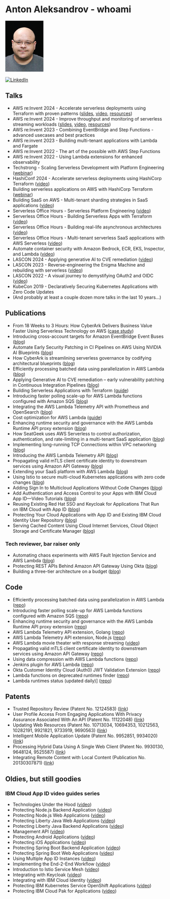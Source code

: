 # Anton Aleksandrov - whoami

![](anton-photo-small.jpeg)

[![LinkedIn](https://img.shields.io/badge/linkedin-%230077B5.svg?style=for-the-badge&logo=linkedin&logoColor=white)](https://www.linkedin.com/in/antonal80/)


## Talks
- AWS re:Invent 2024 - Accelerate serverless deployments using Terraform with proven patterns ([slides](https://github.com/aal80/reinvent2024-svs320/blob/main/SVS320_terraform_for_serverless.pdf?raw=true), [video](https://www.youtube.com/watch?v=fX7c2GGqTWs), [resources](https://github.com/aal80/reinvent2024-svs320))
- AWS re:Invent 2024 - Improve throughput and monitoring of serverless streaming workloads ([slides](https://github.com/aal80/reinvent2024-svs217/blob/main/SVS217_improve_throughput_and_observability_serverless_streaming.pdf?raw=true), [video](https://www.youtube.com/watch?v=V8w35g7shIY), [resources](https://github.com/aal80/reinvent2024-svs217))
- AWS re:Invent 2023 - Combining EventBridge and Step Functions - advanced usecases and best practices
- AWS re:invent 2023 - Building multi-tenant applications with Lambda and Fargate
- AWS re:Invent 2022 - The art of the possible with AWS Step Functions
- AWS re:Invent 2022 - Using Lambda extensions for enhanced observability
- Techstrong - Scaling Serverless Development with Platform Engineering ([webinar](https://webinars.techstronglearning.com/scaling-serverless-development-with-platform-engineering))
- HashiConf 2024 - Accelerate serverless deployments using HashiCorp Terraform ([video](https://youtu.be/P2x9pahh_xc?si=0xSDlaigorKi2CpW))
- Building serverless applications on AWS with HashiCorp Terraform ([webinar](https://www.hashicorp.com/events/webinars/building-serverless-applications-on-aws-with-hashicorp-terraform-americas))
- Building SaaS on AWS - Multi-tenant sharding strategies in SaaS applications ([video](https://www.youtube.com/live/hduzRipB9c8?si=2BUFSO0o808fdEo9))
- Serverless Office Hours - Serverless Platform Engineering ([video](https://www.youtube.com/live/Lus02Lv-nA8?si=aHsETwaLd38K9F7j))
- Serverless Office Hours - Building Serverless Apps with Terraform ([video](https://www.youtube.com/live/jcktUgozJj8?si=5CDQ7A834pcjSutL))
- Serverless Office Hours - Building real-life asynchronous architectures ([video](https://www.youtube.com/live/tkLEaaUmC30?si=k0Xg-VwHm-nOvjaW))
- Serverless Office Hours - Multi-tenant serverless SaaS applications with AWS Serverless ([video](https://www.youtube.com/live/mOe-yIUCxbE?si=DEwKl4HowLeVKrMg))
- Automate container security with Amazon Bedrock, ECR, EKS, Inspector, and Lambda ([video](https://www.youtube.com/live/Nn8cOeAaN6A?si=cY7_OVNj_YC5qLXm))
- LASCON 2024 - Applying generative AI to CVE remediation ([video](https://youtu.be/7oxHBwioRAw?si=EamnfFb2c7QYD_HD))
- LASCON 2023 - Reverse-engineering the Enigma Machine and rebuilding with serverless ([video](https://youtu.be/v_K1tDLapgE?si=UG3IKW7oHUpf3FH-))
- LASCON 2022 - A visual journey to demystifying OAuth2 and OIDC ([video](https://youtu.be/bhvJ1z-ye6E?si=HQ5CLYKscZ3UJ9f6))
- KubeCon 2019 - Declaratively Securing Kubernetes Applications with Zero Code Updates
- (And probably at least a couple dozen more talks in the last 10 years...)

## Publications
- From 18 Weeks to 3 Hours: How CyberArk Delivers Business Value Faster Using Serverless Technology on AWS ([case study](https://aws.amazon.com/solutions/case-studies/cyberark-serverless-case-study/))
- Introducing cross-account targets for Amazon EventBridge Event Buses ([blog](https://aws.amazon.com/blogs/compute/introducing-cross-account-targets-for-amazon-eventbridge-event-buses/))
- Automate Early Security Patching in CI Pipelines on AWS Using NVIDIA AI Blueprints ([blog](https://developer.nvidia.com/blog/automate-early-security-patching-in-ci-pipelines-on-aws-using-nvidia-ai-blueprints/))
- How CyberArk is streamlining serverless governance by codifying architectural blueprints ([blog](https://aws.amazon.com/blogs/architecture/how-cyberark-is-streamlining-serverless-governance-by-codifying-architectural-blueprints/))
- Efficiently processing batched data using parallelization in AWS Lambda ([blog](https://aws.amazon.com/blogs/compute/efficiently-processing-batched-data-using-parallelization-in-aws-lambda/))
- Applying Generative AI to CVE remediation – early vulnerability patching in Continuous Integration Pipelines ([blog](https://aws.amazon.com/blogs/containers/applying-generative-ai-to-cve-remediation-early-vulnerability-patching-in-continuous-integration-pipelines/))
- Building Serverless Applications with Terraform ([guide](https://serverlessland.com/content/guides/building-serverless-applications-with-terraform/01-introduction))
- Introducing faster polling scale-up for AWS Lambda functions configured with Amazon SQS ([blog](https://aws.amazon.com/blogs/compute/introducing-faster-polling-scale-up-for-aws-lambda-functions-configured-with-amazon-sqs/))
- Integrating the AWS Lambda Telemetry API with Prometheus and OpenSearch ([blog](https://aws.amazon.com/blogs/opensource/integrating-the-aws-lambda-telemetry-api-with-prometheus-and-opensearch/))
- Cost optimization for AWS Lambda ([guide](https://serverlessland.com/content/service/lambda/guides/cost-optimization/1-fine-tuning))
- Enhancing runtime security and governance with the AWS Lambda Runtime API proxy extension ([blog](https://aws.amazon.com/blogs/compute/enhancing-runtime-security-and-governance-with-the-aws-lambda-runtime-api-proxy-extension/))
- How SeatGeek uses AWS Serverless to control authorization, authentication, and rate-limiting in a multi-tenant SaaS application ([blog](https://aws.amazon.com/blogs/architecture/how-seatgeek-uses-aws-to-control-authorization-authentication-and-rate-limiting-in-a-multi-tenant-saas-application/))
- Implementing long-running TCP Connections within VPC networking ([blog](https://aws.amazon.com/blogs/networking-and-content-delivery/implementing-long-running-tcp-connections-within-vpc-networking/))
- Introducing the AWS Lambda Telemetry API ([blog](https://aws.amazon.com/blogs/compute/introducing-the-aws-lambda-telemetry-api/))
- Propagating valid mTLS client certificate identity to downstream services using Amazon API Gateway ([blog](https://aws.amazon.com/blogs/compute/propagating-valid-mtls-client-certificate-identity-to-downstream-services-using-amazon-api-gateway/))
- Extending your SaaS platform with AWS Lambda ([blog](https://aws.amazon.com/blogs/architecture/extending-your-saas-platform-with-aws-lambda/))
- Using Istio to secure multi-cloud Kubernetes applications with zero code changes ([blog](https://istio.io/latest/blog/2019/app-identity-and-access-adapter/))
- Adding Sign In to Multicloud Applications Without Code Changes ([blog](https://www.ibm.com/blog/adding-sign-in-to-multicloud-applications-without-code-changes/))
- Add Authentication and Access Control to your Apps with IBM Cloud App ID—Video Tutorials ([blog](https://www.ibm.com/blog/easily-add-authentication-and-access-control-to-your-applications-with-ibm-cloud-app-id-video-tutorials/))
- Reusing Existing Red Hat SSO and Keycloak for Applications That Run on IBM Cloud with App ID ([blog](https://www.ibm.com/blog/reusing-existing-red-hat-sso-and-keycloak-for-applications-that-run-on-ibm-cloud-with-app-id/))
- Protecting Your Cloud Applications with App ID and Existing IBM Cloud Identity User Repository ([blog](https://www.ibm.com/blog/protecting-your-cloud-applications-with-app-id-and-existing-ibm-cloud-identity-user-repository/))
- Serving Cached Content Using Cloud Internet Services, Cloud Object Storage and Certificate Manager ([blog](https://www.ibm.com/blog/serving-cached-content-using-cloud-internet-services-cloud-object-storage-and-certificate-manager/))

### Tech reviewer, bar raiser only
- Automating chaos experiments with AWS Fault Injection Service and AWS Lambda ([blog](https://aws.amazon.com/blogs/compute/automating-chaos-experiments-with-aws-fault-injection-service-and-aws-lambda/))
- Protecting REST APIs Behind Amazon API Gateway Using Okta ([blog](https://auth0.com/blog/protecting-rest-apis-behind-aws-api-gateway/))
- Building a three-tier architecture on a budget ([blog](https://aws.amazon.com/blogs/architecture/building-a-three-tier-architecture-on-a-budget/))
  
## Code
- Efficiently processing batched data using parallelization in AWS Lambda ([repo](https://github.com/aws-samples/lambda-with-multithreading))
- Introducing faster polling scale-up for AWS Lambda functions configured with Amazon SQS ([repo](https://github.com/aws-samples/lambda-sqs-event-source-mapping-scaling-improvements))
- Enhancing runtime security and governance with the AWS Lambda Runtime API proxy extension ([repo](https://github.com/aws-samples/aws-lambda-extensions/tree/main/nodejs-example-lambda-runtime-api-proxy-extension))
- AWS Lambda Telemetry API extension, Golang ([repo](https://github.com/aws-samples/aws-lambda-extensions/tree/main/go-example-telemetry-api-extension))
- AWS Lambda Telemetry API extension, Node.js ([repo](https://github.com/aws-samples/aws-lambda-extensions/tree/main/nodejs-example-telemetry-api-extension))
- AWS Lambda movie theater with response streaming ([video](https://youtu.be/yJ1frdqAz40))
- Propagating valid mTLS client certificate identity to downstream services using Amazon API Gateway ([repo](https://github.com/aws-samples/api-gateway-certificate-propagation))
- Using data compression with AWS Lambda functions ([repo](https://github.com/aws-samples/lambda-with-compression))
- Jenkins plugin for AWS Lambda ([repo](https://github.com/aal80/aws-lambda-jenkins-plugin))
- Okta Customer Identity Cloud (Auth0) JWT Validation Extension ([repo](https://github.com/aal80/lambda-jwt-verifier-runtime-api-proxy))
- Lambda functions on deprecated runtimes finder ([repo](https://github.com/aal80/lambda-on-deprecated-runtimes-finder))
- Lambda runtimes status (updated daily)] ([repo](https://github.com/aal80/lambda-on-deprecated-runtimes-finder/blob/main/deprecated_runtimes.json))

## Patents
- Trusted Repository Review (Patent No. 12124583) ([link](https://patents.google.com/patent/US12124583B2/en?oq=12124583))
- User Profile Access From Engaging Applications With Privacy Assurance Associated With An API (Patent No. 11122048) ([link](https://patents.google.com/patent/US11122048B2/en?oq=11122048))
- Updating Web Resources (Patent No. 10713034, 10694353, 10212563, 10282191, 9921821, 9733919, 9690563) ([link](https://patents.google.com/patent/US10713034B2/en?oq=10713034))
- Intelligent Mobile Application Update (Patent No. 9952851, 9934020) ([link](https://patents.google.com/patent/US9952851B2/en?oq=9952851))
- Processing Hybrid Data Using A Single Web Client (Patent No. 9930130, 9648124, 9525587) ([link](https://patents.google.com/patent/US9930130B2/en?oq=9930130))
- Integrating Remote Content with Local Content (Publication No. 20130307871) ([link](https://patents.google.com/patent/US20130307871A1/en?oq=20130307871))

## Oldies, but still goodies

### IBM Cloud App ID video guides series
- Technologies Under the Hood ([video](https://youtu.be/ndlk-ZhKGXM))
- Protecting Node.js Backend Application ([video](https://youtu.be/jJLSgkHpZwA))
- Protecting Node.js Web Applications ([video](https://youtu.be/6roa1ZOvwtw))
- Protecting Liberty Java Web Applications ([video](https://youtu.be/o_Er69YUsMQ))
- Protecting Liberty Java Backend Applications ([video](https://youtu.be/QA6DY2qqLaw))
- Management API ([video](https://youtu.be/b2ABxvAdGg0))
- Protecting Android Applications ([video](https://youtu.be/uyDnFnAi1Zg))
- Protecting iOS Applications ([video](https://youtu.be/H5U7PTePvxM))
- Protecting Spring Boot Backend Application ([video](https://youtu.be/roQ4mKJBOqg))
- Protecting Spring Boot Web Applications ([video](https://youtu.be/EZWl1ij3dAE))
- Using Multiple App ID Instances ([video](https://youtu.be/eBja7PuJKzg))
- Implementing the End-2-End Workflow ([video](https://youtu.be/tBOFG4-DQbg))
- Introduction to Istio Service Mesh ([video](https://youtu.be/DCZkebv3VxA))
- Integrating with Keycloak ([video](https://youtu.be/DOVlmNp4g-c))
- Integrating with IBM Cloud Identity ([video](https://youtu.be/iXapdpVgycA))
- Protecting IBM Kubernetes Service OpenShift Applications ([video](https://youtu.be/sqGS7naTkoU))
- Protecting IBM Cloud Pak for Applications ([video](https://youtu.be/Z51gAlDJmRk))

